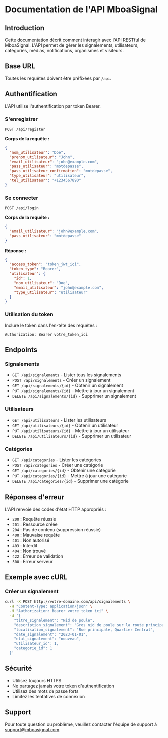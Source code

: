 # Documentation de l'API MboaSignal

## Introduction
Cette documentation décrit comment interagir avec l'API RESTful de MboaSignal. L'API permet de gérer les signalements, utilisateurs, catégories, médias, notifications, organismes et visiteurs.

## Base URL
Toutes les requêtes doivent être préfixées par `/api`.

## Authentification
L'API utilise l'authentification par token Bearer.

### S'enregistrer
```http
POST /api/register
```

**Corps de la requête :**
```json
{
  "nom_utilisateur": "Doe",
  "prenom_utilisateur": "John",
  "email_utilisateur": "john@example.com",
  "pass_utilisateur": "motdepasse",
  "pass_utilisateur_confirmation": "motdepasse",
  "type_utilisateur": "utilisateur",
  "tel_utilisateur": "+1234567890"
}
```

### Se connecter
```http
POST /api/login
```

**Corps de la requête :**
```json
{
  "email_utilisateur": "john@example.com",
  "pass_utilisateur": "motdepasse"
}
```

**Réponse :**
```json
{
  "access_token": "token_jwt_ici",
  "token_type": "Bearer",
  "utilisateur": {
    "id": 1,
    "nom_utilisateur": "Doe",
    "email_utilisateur": "john@example.com",
    "type_utilisateur": "utilisateur"
  }
}
```

### Utilisation du token
Inclure le token dans l'en-tête des requêtes :
```
Authorization: Bearer votre_token_ici
```

## Endpoints

### Signalements
- `GET /api/signalements` - Lister tous les signalements
- `POST /api/signalements` - Créer un signalement
- `GET /api/signalements/{id}` - Obtenir un signalement
- `PUT /api/signalements/{id}` - Mettre à jour un signalement
- `DELETE /api/signalements/{id}` - Supprimer un signalement

### Utilisateurs
- `GET /api/utilisateurs` - Lister les utilisateurs
- `GET /api/utilisateurs/{id}` - Obtenir un utilisateur
- `PUT /api/utilisateurs/{id}` - Mettre à jour un utilisateur
- `DELETE /api/utilisateurs/{id}` - Supprimer un utilisateur

### Catégories
- `GET /api/categories` - Lister les catégories
- `POST /api/categories` - Créer une catégorie
- `GET /api/categories/{id}` - Obtenir une catégorie
- `PUT /api/categories/{id}` - Mettre à jour une catégorie
- `DELETE /api/categories/{id}` - Supprimer une catégorie

## Réponses d'erreur
L'API renvoie des codes d'état HTTP appropriés :
- `200` : Requête réussie
- `201` : Ressource créée
- `204` : Pas de contenu (suppression réussie)
- `400` : Mauvaise requête
- `401` : Non autorisé
- `403` : Interdit
- `404` : Non trouvé
- `422` : Erreur de validation
- `500` : Erreur serveur

## Exemple avec cURL

### Créer un signalement
```bash
curl -X POST http://votre-domaine.com/api/signalements \
  -H "Content-Type: application/json" \
  -H "Authorization: Bearer votre_token_ici" \
  -d '{
    "titre_signalement": "Nid de poule",
    "description_signalement": "Gros nid de poule sur la route principale",
    "localisation_signalement": "Rue principale, Quartier Central",
    "date_signalement": "2023-01-01",
    "etat_signalement": "nouveau",
    "utilisateur_id": 1,
    "categorie_id": 1
  }'
```

## Sécurité
- Utilisez toujours HTTPS
- Ne partagez jamais votre token d'authentification
- Utilisez des mots de passe forts
- Limitez les tentatives de connexion

## Support
Pour toute question ou problème, veuillez contacter l'équipe de support à support@mboasignal.com.

